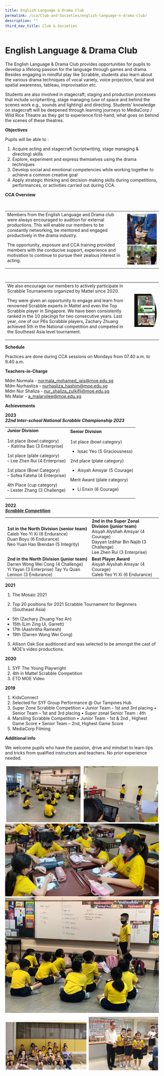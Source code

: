 ```yaml
---
title: English Language & Drama Club
permalink: /cca/Club-and-Societies/english-language-n-drama-club/
description: ""
third_nav_title: Club & Societies
---
```

# English Language &amp; Drama Club
The English Language &amp; Drama Club provides opportunities for pupils to develop a lifelong passion for the language through games and drama. Besides engaging in mindful play like Scrabble, students also learn about the various drama techniques of vocal variety, voice projection, facial and spatial awareness, tableau, improvisation etc. 

Students are also involved in stagecraft; staging and production processes that include scriptwriting, stage managing (use of space and behind the scenes work e.g., sounds and lighting) and directing.
Students’ knowledge on stagecraft will be deepened through learning journeys to MediaCorp / Wild Rice Theatre as they get to experience first-hand, what goes on behind the scenes of these theatres.

**Objectives**

Pupils will be able to :

1. Acquire acting and stagecraft (scriptwriting, stage managing &amp; directing) skills
2. Explore, experiment and express themselves using the drama techniques
3. Develop social and emotional competencies while working together to achieve a common creative goal 
4. Apply strategic thinking and decision-making skills during competitions, performances, or activities carried out during CCA.


**CCA Overview**

<table>
	<tbody><tr>
		<td>   
Members from the English Language and Drama club were always encouraged to audition for external productions. This will enable our members to be constantly networking, be mentored and engaged productively in the drama industry. <br>
	
The opportunity, exposure and CCA training provided members with the conducive support, experience and motivation to continue to pursue their zealous interest in acting. </td>
		<td>![EL Overview1](/images/el_overview1.jpg) </td>
	</tr>		
	</tbody></table>

<table>
	<tbody><tr>
		<td>   
We also encourage our members to actively participate in Scrabble Tournaments organized by Mattel since 2020.<br>
	
They were given an opportunity to engage and learn from renowned Scrabble experts in Mattel and even the Top Scrabble player in Singapore. 
We have been consistently ranked in the 10 placings for two consecutive years. Last year, one of our P6s Scrabble players, Zachary Zhuang achieved 5th in the National competition and competed in the Southeast Asia level tournament.</td>
		<td>![EL Overview1](/images/el_overview2.jpg) </td>
	</tr>		
	</tbody></table>

**Schedule**

Practices are done during CCA sessions on Mondays from 07.40 a.m. to 9.40 a.m.

**Teachers-in-Charge**

Mdm Normala - normala_mohamed_jais@moe.edu.sg<br>
Mdm Nurhasliza - nurhasliza_hashim@moe.edu.sg<br>
Mdm Nur Shaliza - nur_shaliza_zulkifli@moe.edu.sg<br>
Ms Malar - a_malarvilee@moe.edu.sg<br>



**Achievements**

**2023**<br>
***22nd Inter-school National Scrabble Championship 2023***
<table>
	<tbody><tr>
		<td> <b>Junior Division</b><br><br>
1st place (bowl category) <br>
- Katrina Bao (3 Enterprise)

1st place (plate category)  <br>
– Lee Zhen Rui (4 Enterprise)

1st place (Bowl Category) <br>
– Sofea Fateha (4 Enterprise)

4th Place (cup category) <br>
– Lester Zhang (3 Challenge)
		</td>
		<td><b>Senior Division</b><br><br>
1st place (bowl category) <br>
- Issac Yeo (5 Graciousness)

2nd place (plate category)
- Aisyah Amsyar (5 Courage)<br>

Merit Award (plate category)
- Li Enxin (6 Courage)
		</td>
	</tr>
	</tbody></table>

**2022**<br>
<u>***Scrabble Competition***</u><br>
<table>
	<tbody><tr>
		<td><b>1st in the North Division (senior team)</b><br>
Caleb Yeo Yi Xi (6 Endurance) <br>
Duan Boyu (6 Endurance)<br>
Neo Yuan Hao Brendan (5 Integrity)
		</td>
		<td><b>2nd in the Super Zonal Division (junior team)</b><br>
Aisyah Alyshah Amsyar (4 Courage)<br>
Dayyan Izdihar Bin Najib (3 Challenge)<br>
Lee Zhen Rui (3 Enterprise)
		</td>
</tr><tr>
	<td><b>2nd in the North Division (junior team)</b><br>
Darren Wong Wei Cong (4 Challenge)<br>
Yi Yayan (3 Enterprise)
		Tay Yu Quan Lennon (3 Endurance)</td>
	<td><b>Best Player Award</b><br>
Aisyah Alyshah Amsyar (4 Courage)<br>
Caleb Yeo Yi Xi (6 Endurance)
 </td>
	</tr>
	</tbody></table>
	
**2021**
1. The Mosaic 2021

2. Top 20 positions for 2021 Scrabble Tournament for Beginners (Southeast Asia)
- 5th (Zachary Zhuang Yao An)
- 15th (Lim Zing Ui, Garrett)
- 17th (Aashritha Ramesh)
- 19th (Darren Wong Wei Cong)

3. Allison Oak Soe auditioned and was selected to be amongst the cast of MOE’s video productions.

**2020**

1. SYF The Young Playwright
2. 4th in Mattel Scrabble Competition
3. ETD MOE Video

**2019**

1.  KidsConnect
2.  Selected for SYF Group Performance @ Our Tampines Hub
3.  Super Zone Scrabble Competition
    • Junior Team - 1st and 3rd placing
    • Senior Team – 1st and 3rd placing
    • Super zonal Senior Team : 4th
4.  Marsiling Scrabble Competition
    • Junior Team - 1st &amp; 2nd , Highest Game Score
    • Senior Team – 2nd, Highest Game Score
5.  MediaCorp Filming

**Additional info**

We welcome pupils who have the passion, drive and mindset to learn tips and tricks from qualified instructors and teachers. No prior experience needed.

![EL_Picture1](/images/el_pic1.jpg)
![EL_Picture2](/images/el_pic2.jpg)
![EL_Picture3](/images/el_pic3.jpg)
![EL_Picture4](/images/el_pic4.jpg)